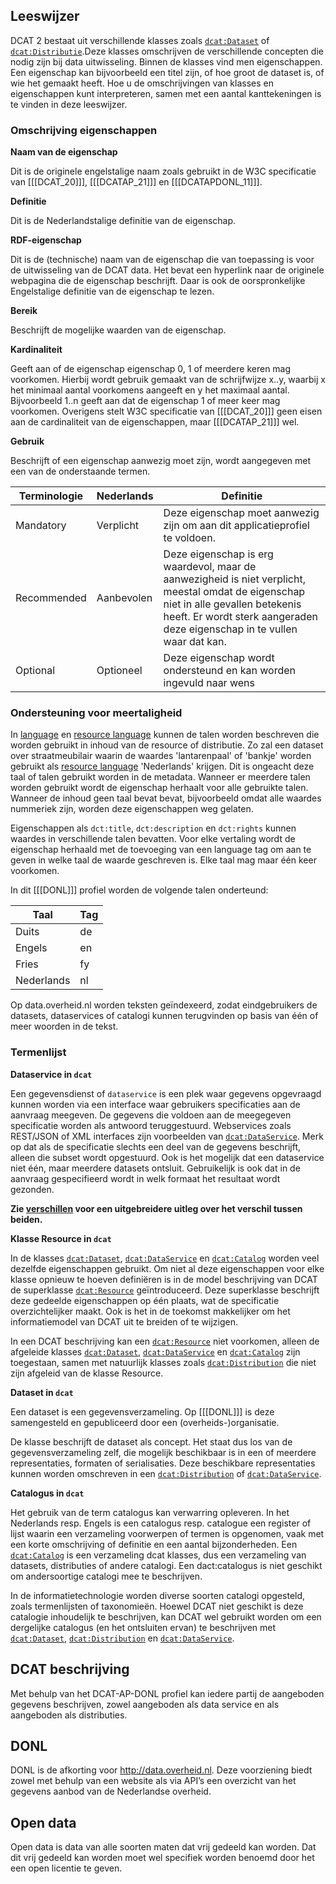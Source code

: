 ## Leeswijzer

DCAT 2 bestaat uit verschillende klasses zoals [`dcat:Dataset`](#dcat-Dataset) of [`dcat:Distributie`](#dcat-Distribution).Deze klasses omschrijven de verschillende concepten die nodig zijn bij data uitwisseling. Binnen de klasses vind men eigenschappen. Een eigenschap kan bijvoorbeeld een titel zijn, of hoe groot de dataset is, of wie het gemaakt heeft. Hoe u de omschrijvingen van klasses en eigenschappen kunt interpreteren, samen met een aantal kanttekeningen is te vinden in deze leeswijzer.

### Omschrijving eigenschappen

<b>Naam van de eigenschap</b>

Dit is de originele engelstalige naam zoals gebruikt in de W3C specificatie van [[[DCAT_20]]], [[[DCATAP_21]]] en [[[DCATAPDONL_11]]].

<b>Definitie</b>

Dit is de Nederlandstalige definitie van de eigenschap.

<b>RDF-eigenschap</b>

Dit is de (technische) naam van de eigenschap die van toepassing is voor de uitwisseling van de DCAT data. Het bevat een hyperlink naar de originele webpagina die de eigenschap beschrijft. Daar is ook de oorspronkelijke Engelstalige definitie van de eigenschap te lezen.

<b>Bereik</b>

Beschrijft de mogelijke waarden van de eigenschap.

<b>Kardinaliteit</b>

Geeft aan of de eigenschap eigenschap 0, 1 of meerdere keren mag voorkomen. Hierbij wordt gebruik gemaakt van de schrijfwijze x..y, waarbij x het minimaal aantal voorkomens aangeeft en y het maximaal aantal. Bijvoorbeeld 1..n geeft aan dat de eigenschap 1 of meer keer mag voorkomen.
Overigens stelt W3C specificatie van [[[DCAT_20]]] geen eisen aan de cardinaliteit van de eigenschappen, maar [[[DCATAP_21]]] wel.

<b>Gebruik</b>

Beschrijft of een eigenschap aanwezig moet zijn, wordt aangegeven met een van de onderstaande termen.

| Terminologie | Nederlands | Definitie                                                                   |
| ------------ | ---------- | --------------------------------------------------------------------------- |
| Mandatory    | Verplicht  | Deze eigenschap moet aanwezig zijn om aan dit applicatieprofiel te voldoen. |
| Recommended  | Aanbevolen | Deze eigenschap is erg waardevol, maar de aanwezigheid is niet verplicht, meestal omdat de eigenschap niet in alle gevallen betekenis heeft. Er wordt sterk aangeraden deze eigenschap in te vullen waar dat kan.  |
| Optional     | Optioneel  | Deze eigenschap wordt ondersteund en kan worden ingevuld naar wens          |

### Ondersteuning voor meertaligheid

In [language](#dct-language1) en [resource language](#dct-language) kunnen de talen worden beschreven die worden gebruikt in inhoud van de resource of distributie. Zo zal een dataset over straatmeubilair waarin de waardes 'lantarenpaal' of 'bankje' worden gebruikt als 
[resource language](#dct-language) 'Nederlands' krijgen. Dit is ongeacht deze taal of talen gebruikt worden in de metadata. Wanneer er meerdere talen worden gebruikt wordt de eigenschap herhaalt voor alle gebruikte talen. Wanneer de inhoud geen taal bevat bevat, bijvoorbeeld omdat alle waardes nummeriek  zijn, worden deze eigenschappen weg gelaten.

Eigenschappen als `dct:title`, `dct:description` en `dct:rights` kunnen waardes in verschillende talen bevatten. Voor elke vertaling wordt de eigenschap herhaald met de toevoeging van een language tag om aan te geven in welke taal de waarde geschreven is. Elke taal mag maar één keer voorkomen. 

In dit [[[DONL]]] profiel worden de volgende talen onderteund:

| Taal       | Tag |
|------------|-----|
| Duits      | de  |
| Engels     | en  |
| Fries      | fy  |
| Nederlands | nl  |

Op data.overheid.nl worden teksten geïndexeerd, zodat eindgebruikers de datasets, dataservices of catalogi kunnen terugvinden op basis van één of meer woorden in de tekst.

### Termenlijst
  
<b>Dataservice in `dcat`</b>

Een gegevensdienst of `dataservice` is een plek waar gegevens opgevraagd kunnen worden via een interface waar gebruikers specificaties aan de aanvraag meegeven. De gegevens die voldoen aan de meegegeven specificatie worden als antwoord teruggestuurd. Webservices zoals REST/JSON of XML interfaces zijn voorbeelden van [`dcat:DataService`](#dcat-DataService). Merk op dat als de specificatie slechts een deel van de gegevens beschrijft,  alleen die subset wordt opgestuurd. Ook is het mogelijk dat een dataservice niet één, maar meerdere datasets ontsluit. Gebruikelijk is ook dat in de aanvraag gespecifieerd wordt in welk formaat het resultaat wordt gezonden. 

**Zie [verschillen](#verschillen) voor een uitgebreidere uitleg over het verschil tussen beiden.**

<b>Klasse Resource in `dcat`</b>

In de klasses [`dcat:Dataset`](#dcat-Dataset), [`dcat:DataService`](#dcat-DataService) en [`dcat:Catalog`](#dcat-Catalog) worden veel dezelfde 
eigenschappen gebruikt. Om niet al deze eigenschappen voor elke klasse opnieuw te hoeven definiëren is in de model beschrijving van DCAT de superklasse 
[`dcat:Resource`](#dcat-Resource) geïntroduceerd. Deze superklasse beschrijft deze gedeelde eigenschappen op één plaats, wat de specificatie overzichtelijker maakt. Ook is het in de toekomst makkelijker om het informatiemodel van DCAT uit te breiden of te wijzigen.

In een DCAT beschrijving kan een [`dcat:Resource`](#dcat-Resource) niet voorkomen, alleen de afgeleide klasses [`dcat:Dataset`](#dcat-Dataset), [`dcat:DataService`](#dcat-DataService) en [`dcat:Catalog`](#dcat-Catalog) zijn toegestaan, samen met natuurlijk klasses zoals [`dcat:Distribution`](#dcat-Distribution) die niet zijn afgeleid van de klasse Resource.



<b>Dataset in `dcat`</b>

Een dataset is een gegevensverzameling. Op [[[DONL]]] is deze samengesteld en gepubliceerd door een (overheids-)organisatie. 

De klasse beschrijft de dataset als concept. Het staat dus los van de gegevensverzameling zelf, die mogelijk 
beschikbaar is in een of meerdere representaties, formaten of serialisaties. Deze beschikbare representaties kunnen worden omschreven in een
 [`dcat:Distribution`](#dcat-Distribution) of [`dcat:DataService`](#dcat-DataService).

<b>Catalogus in `dcat` </b>

Het gebruik van de term catalogus kan verwarring opleveren. In het Nederlands resp. Engels is een catalogus resp. catalogue een register of lijst waarin een verzameling voorwerpen of termen is opgenomen, vaak met een korte omschrijving of definitie en een aantal bijzonderheden. Een [`dcat:Catalog`](#dcat-Catalog) is een verzameling dcat klasses, dus een verzameling van datasets, distributies of andere catalogi. Een dact:catalogus is niet geschikt om andersoortige catalogi mee te beschrijven.

In de informatietechnologie worden diverse soorten catalogi opgesteld, zoals termenlijsten of taxonomieën. Hoewel DCAT niet geschikt is deze catalogie inhoudelijk te beschrijven, kan DCAT wel gebruikt worden om een dergelijke catalogus (en het ontsluiten ervan) te beschrijven met [`dcat:Dataset`](#dcat-Dataset), [`dcat:Distribution`](#dcat-Distribution) en [`dcat:DataService`](#dcat-DataService).

## DCAT beschrijving 

Met behulp van het DCAT-AP-DONL profiel kan iedere partij de aangeboden gegevens beschrijven, zowel aangeboden als data service en als aangeboden als distributies.


## DONL

DONL is de afkorting voor http://data.overheid.nl. Deze voorziening biedt zowel met behulp van een website als via API’s een overzicht van het gegevens aanbod van de Nederlandse overheid.


## Open data

Open data is data van alle soorten maten dat vrij gedeeld kan worden. Dat dit vrij gedeeld kan worden moet wel specifiek worden benoemd door het een open licentie te geven.






